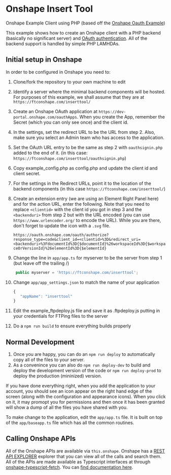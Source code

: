 # Onshape Insert Tool

Onshape Example Client using PHP (based off the [Onshape Oauth Example](https://github.com/toebes/onshape_oauthexample))

This example shows how to create an Onshape client with a PHP backend (basically no significant server)
and [OAuth authentication](https://onshape-public.github.io/docs/3-api-development/oauth/).
All of the backend support is handled by simple PHP LAMHDAs.

## Initial setup in Onshape

In order to be configured in Onshape you need to:

1. Clone/fork the repository to your own machine to edit
2. Identify a server where the minimal backend components will be hosted.  For purposes of this example, we shall assume that they are at `https://ftconshape.com/inserttool/`
3. Create an Onshape OAuth application at `https://dev-portal.onshape.com/oauthApps`.  When you create the App, remember the Secret (which you can only see once) and the client id.
4. In the settings, set the redirect URL to be the URL from step 2.  Also, make sure you select an Admin team who has access to the application.
5. Set the OAuth URL entry to be the same as step 2 with `oauthsignin.php` added to the end of it.  (in this case: `https://ftconshape.com/inserttool/oauthsignin.php`)
6. Copy example_config.php as config.php and update the client id and client secret.
7. For the settings in the Redirect URLs, point it to the location of the backend components (in this case `https://ftconshape.com/inserttool/`)
8. Create an extension entry (we are using an Element Right Panel here) and for the action URL, enter the following.  Note that you need to replace `<clientid>` with the client id you got in step 3 and the `<backenduri>` from step 2 but with the URL encoded (you can use `https://www.urlencoder.org/` to encode the URL).  While you are there, don't forget to update the icon with a `.svg` file.

     `https://oauth.onshape.com/oauth/authorize?response_type=code&client_id=<clientid>%3D&redirect_uri=<backenduri>%3FdocumentId%3D{$documentId}%26workspaceId%3D{$workspaceOrVersionId}%26elementId%3D{$elementId}`

9. Change the line in `app/app.ts` for myserver to be the server from step 1 (but leave off the trailing /)

   ```typescript
    public myserver = 'https://ftconshape.com/inserttool';
    ```

10. Change `app/app_settings.json` to match the name of your application

    ```typescript
    {
       "appName": "inserttool"
    }
    ```
  
11. Edit the example_ftpdeploy.js file and save it as .ftpdeploy.js putting in your credentials for FTPing files to the server
12. Do a `npm run build` to ensure everything builds properly

## Normal Development

1. Once you are happy, you can do an `npm run deploy` to automatically copy all of the files to your server.
2. As a convenince you can also do `npm run deploy-dev` to build and deploy the development version of the code or `npm run deploy-prod` to deploy the production (mininized) version.

If you have done everything right, when you add the application to your account, you should see an icon appear on the right hand edge of the screen (along with the configuration and appearance icons).  When you click on it, it may promopt you for permissions and then once it has been granted will show a dump of all the files you have shared with you.

To make change to the application, edit the `app/app.ts` file.  It is built on top of the `app/baseapp.ts` file which has all the common routines.

## Calling Onshape APIs

All of the Onshape APIs are available via `this.onshape`.  Onshape has a [REST API EXPLORER](https://cad.onshape.com/glassworks/explorer/) explorer that you can view all of the calls and search them.  All of the APIs are made available as Typescript interfaces at through [onshape-typescript-fetch](https://github.com/toebes/onshape-typescript-fetch).  You can [find documentation here](https://toebes.github.io/onshape-typescript-fetch/).
